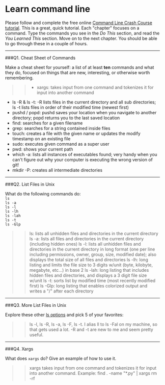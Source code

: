 # Learn command line

Please follow and complete the free online [Command Line Crash Course
tutorial](http://cli.learncodethehardway.org/book/). This is a great,
quick tutorial. Each "chapter" focuses on a command. Type the commands
you see in the _Do This_ section, and read the _You Learned This_
section. Move on to the next chapter. You should be able to go through
these in a couple of hours.

---

###Q1.  Cheat Sheet of Commands  

Make a cheat sheet for yourself: a list of at least **ten** commands and what they do, focused on things that are new, interesting, or otherwise worth remembering.

> > - xargs: takes input from one command and tokenizes it for input into another command
- ls -R & ls -t: -R lists files in the current directory and all sub directories; ls -t lists files in order of their modified time (newest first)
- pushd / popd: pushd saves your location when you navigate to another directory; popd returns you to the last saved location
- find: searches for a given filename
- grep: searches for a string contained inside files
- touch: creates a file with the given name or updates the modify timestamp on an existing file
- sudo: executes given command as a super user
- pwd: shows your current path
- which -a: lists all instances of executables found; very handy when you can't figure out why your computer is executing the wrong version of git!
- mkdir -P: creates all intermediate directories


---

###Q2.  List Files in Unix   

What do the following commands do:  
`ls`  
`ls -a`  
`ls -l`  
`ls -lh`  
`ls -lah`  
`ls -t`  
`ls -Glp`  

> > ls: lists all unhidden files and directories in the current directory
> > ls -a: lists all files and directories in the current directory (including hidden ones)
> > ls -l: lists all unhidden files and directories in the current directory in long format (one per line including permissions, owner, group, size, modified date); also displays the total size of all files and directories
> > ls -lh: long listing and limits the file size to 3 digits w/unit (byte, kilobyte, megabyte, etc...) in base 2
> > ls -lah: long listing that includes hidden files and directories, and displays a 3 digit file size w/unit
> > ls -t: sorts list by modified time (most recently modified first)
> > ls -Glp: long listing that enables colorized output and writes a "/" after each directory

---

###Q3.  More List Files in Unix  

Explore these other [ls options](http://www.techonthenet.com/unix/basic/ls.php) and pick 5 of your favorites:

> > ls -l, ls -R, ls -a, ls -F, ls -t. I alias ll to ls -Fal on my machine, so that gets used a lot. -R and -t are new to me and seem pretty useful.

---

###Q4.  Xargs   

What does `xargs` do? Give an example of how to use it.

> > xargs takes input from one command and tokenizes it for input into another command. Example: find . -name "*.py" | xargs rm -rf

 


